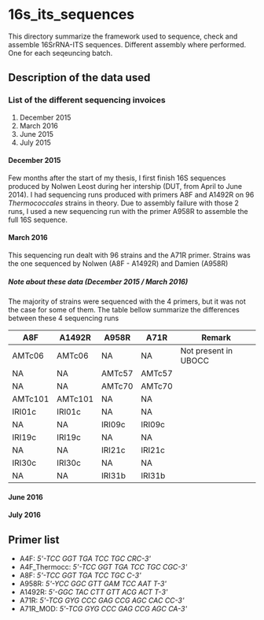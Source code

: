 # 16s_its_sequences
This directory summarize the framework used to sequence, check and assemble 16SrRNA-ITS sequences.
Different assembly where performed. One for each seqeuncing batch.

## Description of the data used
### List of the different sequencing invoices
1. December 2015
2. March 2016
3. June 2015
4. July 2015

#### December 2015
Few months after the start of my thesis, I first finish 16S sequences produced by Nolwen Leost during her intership \(DUT, from April to June 2014\).
I had sequencing runs produced with primers A8F and A1492R on 96 _Thermococcales_ strains in theory.
Due to assembly failure with those 2 runs, I used a new sequencing run with the primer A958R to assemble the full 16S sequence. 

#### March 2016
This sequencing run dealt with 96 strains and the A71R primer.
Strains was the one sequenced by Nolwen (A8F - A1492R) and Damien (A958R)

##### Note about these data (December 2015 / March 2016)
The majority of strains were sequenced with the 4 primers, but it was not the case for some of them.
The table bellow summarize the differences between these 4 sequencing runs

A8F | A1492R | A958R | A71R | Remark
----|--------|-------|------|-------
AMTc06 | AMTc06 | NA | NA | Not present in UBOCC
 NA | NA | AMTc57 | AMTc57 | 
 NA | NA | AMTc70 | AMTc70 | 
AMTc101 | AMTc101 | NA | NA |
IRI01c | IRI01c | NA | NA |
 NA | NA | IRI09c | IRI09c |
IRI19c | IRI19c | NA | NA |
  NA | NA | IRI21c | IRI21c |
 IRI30c | IRI30c | NA | NA |
 NA | NA | IRI31b | IRI31b |

#### June 2016


#### July 2016



## Primer list
* A4F: _5'-TCC GGT TGA TCC TGC CRC-3'_
* A4F\_Thermocc: _5'-TCC GGT TGA TCC TGC CGC-3'_
* A8F: _5'-TCC GGT TGA TCC TGC C-3'_
* A958R: _5'-YCC GGC GTT GAM TCC AAT T-3'_ 
* A1492R: _5'-GGC TAC CTT GTT ACG ACT T-3'_
* A71R: _5'-TCG GYG CCC GAG CCG AGC CAC CC-3'_
* A71R\_MOD: _5'-TCG GYG CCC GAG CCG AGC CA-3'_


